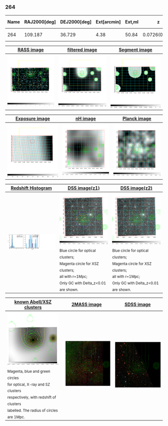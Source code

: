 <div STYLE="page-break-after: always;"></div>

### 264

|Name|RAJ2000[deg]|DEJ2000[deg] |Ext[arcmin]| Ext,ml | z | z_src| C|GC(XSZ,Delta_z<0.01)| GC(OPT,Delta_z<0.01)|GC| R_sig[arcmin] | R500[arcmin] | R500[Mpc]| CRsig[c/s] | CR500[c/s] |L500[1E44 erg/s]|F500[1E-12 erg/s/cm^2]| M500[1E14 Msun]|Tx[keV]|Cnt_sig|Beta|Rc[arcmin]|Comment|Alias|
|---|---|---|---|---|---|------|---|--------|---------|----------|---|---|---|---|---|---|---|---|---|---|---|---|---|---|
|264| 109.187| 36.729| 4.38| 50.84| 0.0726(0.007)| z1, z_opt| S| -| W| W| 14.650| 8.063| 0.669| 0.087(0.027)| 0.081(0.025)| 0.169(0.019)| 1.316(0.146)| 0.91(0.05)| 2.07(0.07)| 79.7| 0.943(-0.078+0.042)| 6.314(-0.653+0.601)| -| t225|

|[RASS image](../image/264/264_img.pdf)|[filtered image](../image/264/264_fil.pdf)|[Segment image](../image/264/264_seg.pdf)|
|-------------------|--------------------|-------------------|
| <img src="../image/264/264_img.png" width="300">  | <img src="../image/264/264_fil.png" width="300">   | <img src="../image/264/264_seg.png" width="300">  |

|[Exposure image](../image/264/264_mex.pdf)| [nH image](../image/264/264_nh.pdf)| [Planck image](../image/264/264_p.pdf)|
|-------------------|--------------------|-------------------|
|<img src="../image/264/264_mex.png" width="300">   | <img src="../image/264/264_nh.png" width="300">    | <img src="../image/264/264_p.png" width="300"> |

|[Redshift Histogram](../image/264/264_zg.pdf) | [DSS image(z1)](../image/264/264_dss_z1.pdf)      |  [DSS image(z2)](../image/264/264_dss_z2.pdf)    |
|-------------------|--------------------|-------------------|
|<img src="../image/264/264_zg.png" width="300"> |<img src="../image/264/264_dss_z1.png" width="300"> <sub><br>Blue circle for optical clusters; <br>Magenta circle for XSZ clusters; <br>all with r=1Mpc; <br>Only GC with Delta_z<0.01 are shown. </sub>| <img src="../image/264/264_dss_z2.png" width="300"><sub><br>Blue circle for optical clusters; <br>Magenta circle for XSZ clusters; <br>all with r=1Mpc; <br>Only GC with Delta_z<0.01 are shown. </sub> |

|[known Abell/XSZ clusters](../image/264/264_gc.pdf) | [2MASS image](../image/264/264_2mass.pdf)      |[SDSS image](../image/264/264_sdss.pdf)   |
|-------------------|-------------------|-------------------|
|<img src=../image/264/264_gc.png width="300"> <br><sub>Magenta, blue and green circles <br>for optical, X-ray and SZ clusters <br>respectively, with redshift of clusters <br>labelled. The radius of circles <br>are 1Mpc.</sub>|<img src="../image/264/264_2mass.png" width="300">  | <img src="../image/264/264_sdss.png" width="300">  |




